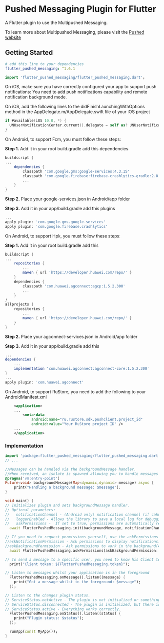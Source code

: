 # Pushed Messaging Plugin for Flutter

A Flutter plugin to use the Multipushed Messaging.

To learn more about Multipushed Messaging, please visit the [Pushed website](https://multipushed.ru)

## Getting Started

```yaml
# add this line to your dependencies
flutter_pushed_messaging: ^1.6.1
```

```dart
import 'flutter_pushed_messaging/flutter_pushed_messaging.dart';
```

On iOS, make sure you have correctly configured your app to support push notifications:
You need to add push notifications capability and remote notification background mode.

On iOS, add the following lines to the didFinishLaunchingWithOptions method in the 
AppDelegate.m/AppDelegate.swift file of your iOS project

```swift
if #available(iOS 10.0, *) {
  UNUserNotificationCenter.current().delegate = self as? UNUserNotificationCenterDelegate
}
```

On Android, to support Fcm, you must follow these steps:

**Step 1.** Add it in your root build.gradle add this dependencies 

```gradle
buildscript {
...
    dependencies {
        classpath 'com.google.gms:google-services:4.3.15'
        classpath 'com.google.firebase:firebase-crashlytics-gradle:2.8.1'
        ...
    }
}

```

**Step 2.** Place your google-services.json in Android/app folder

**Step 3.** Add it in your app/build.gradle add this plugins 

```gradle
...
apply plugin: 'com.google.gms.google-services'
apply plugin: 'com.google.firebase.crashlytics'
```

On Android, to support Hpk, you must follow these steps:

**Step 1.** Add it in your root build.gradle add this 

```gradle
buildscript {
...
    repositories {
        ...
        maven { url 'https://developer.huawei.com/repo/' }
    }
    dependencies {
        classpath 'com.huawei.agconnect:agcp:1.5.2.300'
        ...
    }
}
allprojects {
    repositories {
        ...
        maven { url 'https://developer.huawei.com/repo/' }
    }
}

```

**Step 2.** Place your agconnect-services.json in Android/app folder

**Step 3.** Add it in your app/build.gradle add this 

```gradle
...
dependencies {
    ...
    implementation 'com.huawei.agconnect:agconnect-core:1.5.2.300'
}
...
apply plugin: 'com.huawei.agconnect' 
```

On Android, to support RuStore, you need to add the following to your AndroidManifest.xml

```xml
    <application>
    ...
        <meta-data
            android:name="ru.rustore.sdk.pushclient.project_id"
            android:value="Your RuStore project ID" />
    ...
    </application>
```

### Implementation

```dart
import 'package:flutter_pushed_messaging/flutter_pushed_messaging.dart';
// ...

//Messages can be handled via the backgroundMessage handler. 
//When received, an isolate is spawned allowing you to handle messages even when your application is not running.
@pragma('vm:entry-point')
Future<void> backgroundMessage(Map<dynamic,dynamic> message) async {
	print("Handling a background message: $message");
}

void main() {
// Initializes plugin and sets backgroundMessage handler.
// Optional parameters:
//   notificationChannel - (Android only) notification channel (if cahnnel == null The library will not show notifications)
//   loggerEnabled - Allows the library to save a local log for debugging purposes
//   askPermissions -  If set to true, permissions are automatically requested.
  await FlutterPushedMessaging.init(backgroundMessage, notificationChannel: "messages", askPermissions: true, loggerEnabled: false);

// If you need to request permissions yourself, use the askPermissions method.
//askNotificationPermission - Ask permissions to display notifications.
//askBackgroundPermission - Ask permissions to work in the background(Android only)
  await FlutterPushedMessaging.askPermissions(askBackgroundPermission: true, askNotificationPermission: true);

// To send a message to a specific user, you need to know his Client token.
  print("Client token: ${FlutterPushedMessaging.token}");

// Listen to messages whilst your application is in the foreground
  FlutterPushedMessaging.onMessage().listen((message) {
	print("Got a message whilst in the foreground: $message");
  });

// Listen to the changes plugin status.
// ServiceStatus.notActive - The plugin is not initialized or something went wrong.
// ServiceStatus.disconnected - The plugin is initialized, but there is no connection to the server.
// ServiceStatus.active - Everything works correctly.
  FlutterPushedMessaging.onStatus().listen((status) {
	print("Plugin status: $status");
  });

  runApp(const MyApp());
}
```
